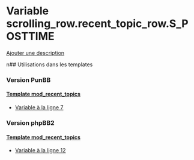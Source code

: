 # Variable scrolling_row.recent_topic_row.S_POSTTIME
[Ajouter une description](https://fa-tvars.appspot.com/scrolling_row.recent_topic_row.S_POSTTIME)

n## Utilisations dans les templates

### Version PunBB

#### [Template mod_recent_topics](punbb/mod_recent_topics.md)
* [Variable à la ligne 7](../punbb/mod_recent_topics.tpl#L7)

### Version phpBB2

#### [Template mod_recent_topics](subsilver/mod_recent_topics.md)
* [Variable à la ligne 12](../subsilver/mod_recent_topics.tpl#L12)